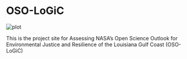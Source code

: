 # OSO-LoGiC


![plot](./project_outputs/cropped-NASA_EPSCOR_-PNG.png)

This is the project site for Assessing NASA’s Open Science Outlook for Environmental Justice and Resilience of the Louisiana Gulf Coast (OSO-LoGiC)
